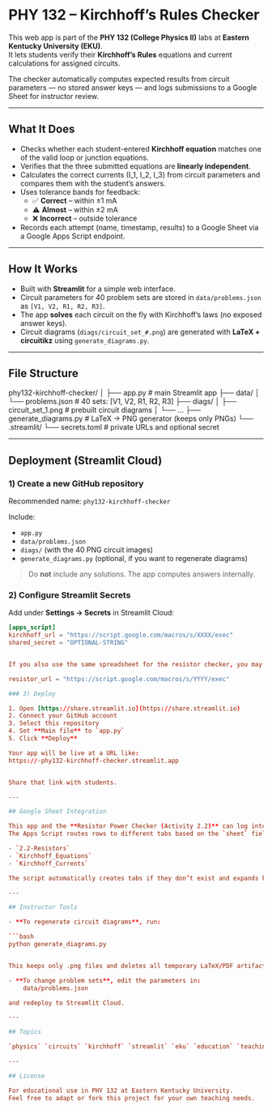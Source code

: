 # PHY 132 – Kirchhoff’s Rules Checker

This web app is part of the **PHY 132 (College Physics II)** labs at **Eastern Kentucky University (EKU)**.  
It lets students verify their **Kirchhoff’s Rules** equations and current calculations for assigned circuits.

The checker automatically computes expected results from circuit parameters — no stored answer keys — and logs submissions to a Google Sheet for instructor review.

---

## What It Does

- Checks whether each student-entered **Kirchhoff equation** matches one of the valid loop or junction equations.
- Verifies that the three submitted equations are **linearly independent**.
- Calculates the correct currents \(I_1, I_2, I_3\) from circuit parameters and compares them with the student’s answers.
- Uses tolerance bands for feedback:
  - ✅ **Correct** – within ±1 mA
  - ⚠️ **Almost** – within ±2 mA
  - ❌ **Incorrect** – outside tolerance
- Records each attempt (name, timestamp, results) to a Google Sheet via a Google Apps Script endpoint.

---

## How It Works

- Built with **Streamlit** for a simple web interface.
- Circuit parameters for 40 problem sets are stored in `data/problems.json` as `[V1, V2, R1, R2, R3]`.
- The app **solves** each circuit on the fly with Kirchhoff’s laws (no exposed answer keys).
- Circuit diagrams (`diags/circuit_set_#.png`) are generated with **LaTeX + circuitikz** using `generate_diagrams.py`.

---

## File Structure

phy132-kirchhoff-checker/
│
├── app.py # main Streamlit app
├── data/
│ └── problems.json # 40 sets: [V1, V2, R1, R2, R3]
├── diags/
│ ├── circuit_set_1.png # prebuilt circuit diagrams
│ └── …
├── generate_diagrams.py # LaTeX → PNG generator (keeps only PNGs)
└── .streamlit/
└── secrets.toml # private URLs and optional secret

---

## Deployment (Streamlit Cloud)

### 1) Create a new GitHub repository

Recommended name: `phy132-kirchhoff-checker`

Include:

- `app.py`
- `data/problems.json`
- `diags/` (with the 40 PNG circuit images)
- `generate_diagrams.py` (optional, if you want to regenerate diagrams)

> Do **not** include any solutions. The app computes answers internally.

### 2) Configure Streamlit Secrets

Add under **Settings → Secrets** in Streamlit Cloud:

````toml
[apps_script]
kirchhoff_url = "https://script.google.com/macros/s/XXXX/exec"
shared_secret = "OPTIONAL-STRING"


If you also use the same spreadsheet for the resistor checker, you may add:

resistor_url = "https://script.google.com/macros/s/YYYY/exec"

### 3) Deploy

1. Open [https://share.streamlit.io](https://share.streamlit.io)
2. Connect your GitHub account
3. Select this repository
4. Set **Main file** to `app.py`
5. Click **Deploy**

Your app will be live at a URL like:
https://-phy132-kirchhoff-checker.streamlit.app


Share that link with students.

---

## Google Sheet Integration

This app and the **Resistor Power Checker (Activity 2.2)** can log into the **same** Google Sheet.
The Apps Script routes rows to different tabs based on the `sheet` field in the POST request:

- `2.2-Resistors`
- `Kirchhoff_Equations`
- `Kirchhoff_Currents`

The script automatically creates tabs if they don’t exist and expands headers whenever new fields are added.

---

## Instructor Tools

- **To regenerate circuit diagrams**, run:

```bash
python generate_diagrams.py


This keeps only .png files and deletes all temporary LaTeX/PDF artifacts.

- **To change problem sets**, edit the parameters in:
	data/problems.json

and redeploy to Streamlit Cloud.

---

## Topics

`physics` `circuits` `kirchhoff` `streamlit` `eku` `education` `teaching`

---

## License

For educational use in PHY 132 at Eastern Kentucky University.
Feel free to adapt or fork this project for your own teaching needs.
````
